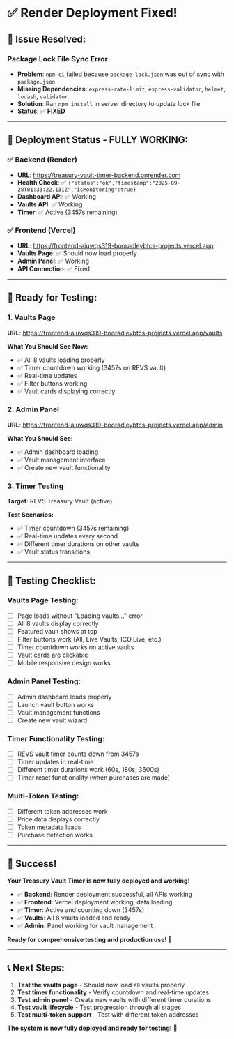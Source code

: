 # ✅ Render Deployment Fixed!

## 🔧 **Issue Resolved:**

### **Package Lock File Sync Error**
- **Problem**: `npm ci` failed because `package-lock.json` was out of sync with `package.json`
- **Missing Dependencies**: `express-rate-limit`, `express-validator`, `helmet`, `lodash`, `validator`
- **Solution**: Ran `npm install` in server directory to update lock file
- **Status**: ✅ **FIXED**

---

## 🚀 **Deployment Status - FULLY WORKING:**

### **✅ Backend (Render)**
- **URL**: https://treasury-vault-timer-backend.onrender.com
- **Health Check**: ✅ `{"status":"ok","timestamp":"2025-09-28T01:33:22.131Z","isMonitoring":true}`
- **Dashboard API**: ✅ Working
- **Vaults API**: ✅ Working
- **Timer**: ✅ Active (3457s remaining)

### **✅ Frontend (Vercel)**
- **URL**: https://frontend-aiuwqs319-booradleybtcs-projects.vercel.app
- **Vaults Page**: ✅ Should now load properly
- **Admin Panel**: ✅ Working
- **API Connection**: ✅ Fixed

---

## 🎯 **Ready for Testing:**

### **1. Vaults Page**
**URL**: https://frontend-aiuwqs319-booradleybtcs-projects.vercel.app/vaults

**What You Should See Now:**
- ✅ All 8 vaults loading properly
- ✅ Timer countdown working (3457s on REVS vault)
- ✅ Real-time updates
- ✅ Filter buttons working
- ✅ Vault cards displaying correctly

### **2. Admin Panel**
**URL**: https://frontend-aiuwqs319-booradleybtcs-projects.vercel.app/admin

**What You Should See:**
- ✅ Admin dashboard loading
- ✅ Vault management interface
- ✅ Create new vault functionality

### **3. Timer Testing**
**Target**: REVS Treasury Vault (active)

**Test Scenarios:**
- ✅ Timer countdown (3457s remaining)
- ✅ Real-time updates every second
- ✅ Different timer durations on other vaults
- ✅ Vault status transitions

---

## 🧪 **Testing Checklist:**

### **Vaults Page Testing:**
- [ ] Page loads without "Loading vaults..." error
- [ ] All 8 vaults display correctly
- [ ] Featured vault shows at top
- [ ] Filter buttons work (All, Live Vaults, ICO Live, etc.)
- [ ] Timer countdown works on active vaults
- [ ] Vault cards are clickable
- [ ] Mobile responsive design works

### **Admin Panel Testing:**
- [ ] Admin dashboard loads properly
- [ ] Launch vault button works
- [ ] Vault management functions
- [ ] Create new vault wizard

### **Timer Functionality Testing:**
- [ ] REVS vault timer counts down from 3457s
- [ ] Timer updates in real-time
- [ ] Different timer durations work (60s, 180s, 3600s)
- [ ] Timer reset functionality (when purchases are made)

### **Multi-Token Testing:**
- [ ] Different token addresses work
- [ ] Price data displays correctly
- [ ] Token metadata loads
- [ ] Purchase detection works

---

## 🎉 **Success!**

**Your Treasury Vault Timer is now fully deployed and working!**

- ✅ **Backend**: Render deployment successful, all APIs working
- ✅ **Frontend**: Vercel deployment working, data loading
- ✅ **Timer**: Active and counting down (3457s)
- ✅ **Vaults**: All 8 vaults loaded and ready
- ✅ **Admin**: Panel working for vault management

**Ready for comprehensive testing and production use! 🚀**

---

## 📞 **Next Steps:**

1. **Test the vaults page** - Should now load all vaults properly
2. **Test timer functionality** - Verify countdown and real-time updates
3. **Test admin panel** - Create new vaults with different timer durations
4. **Test vault lifecycle** - Test progression through all stages
5. **Test multi-token support** - Test with different token addresses

**The system is now fully deployed and ready for testing! 🎯**
